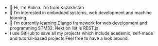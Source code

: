 - 👋 Hi, I’m Aidina. I'm from Kazakhstan
- 👀 I’m interested in embedded systems, web development and machine learning. 
- 🌱 I’m currently learning Django framework for web development and programming STM32. Next on list is REST.js
- I use GitHub to save all my projects which include academic, self-made and tutorial-based projects.Feel free to have a look around. 


<!---
aidinatt8/aidinatt8 is a ✨ special ✨ repository because its `README.md` (this file) appears on your GitHub profile.
You can click the Preview link to take a look at your changes.
--->
